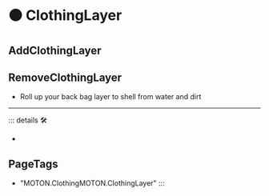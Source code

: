 # 🟠 <motor>ClothingLayer</motor>

## AddClothingLayer

## RemoveClothingLayer

- Roll up your back bag layer to shell from water and dirt

---

<!-- =================================================== -->
<!-- =================================================== -->
<!-- =================================================== -->
<!-- =================================================== -->
<!-- =================================================== -->
::: details 🛠

-

<h2>PageTags</h2>

- "MOTON.ClothingMOTON.ClothingLayer"
:::
